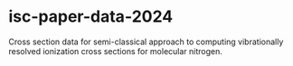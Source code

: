 # isc-paper-data-2024
Cross section data for semi-classical approach to computing vibrationally resolved ionization cross sections for molecular nitrogen.
